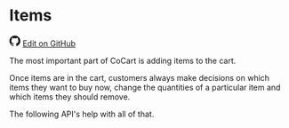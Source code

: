 # Items #

<img src="images/github.svg" width="20" height="20" alt="GitHub Mark Logo"> [Edit on GitHub](https://github.com/co-cart/co-cart-docs/blob/master/source/includes/cocart-v1/_items.md)

The most important part of CoCart is adding items to the cart.

Once items are in the cart, customers always make decisions on which items they want to buy now, change the quantities of a particular item and which items they should remove.

The following API's help with all of that.
